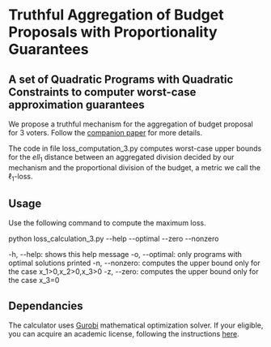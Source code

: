 # Truthful Aggregation of Budget Proposals with Proportionality Guarantees

## A set of Quadratic Programs with Quadratic Constraints to computer worst-case approximation guarantees

We propose a truthful mechanism for the aggregation of budget proposal for $3$ voters. Follow the [companion paper]() for more details.

The code in file loss_computation_3.py computes worst-case upper bounds for the $ell_1$ distance between an aggregated division decided by our mechanism and
the proportional division of the budget, a metric we call the $\ell_1$-loss.

## Usage

Use the following command to compute the maximum loss.

python loss_calculation_3.py --help --optimal --zero --nonzero

-h, --help: shows this help message
-o, --optimal: only programs with optimal solutions printed
-n, --nonzero: computes the upper bound only for the case x_1>0,x_2>0,x_3>0
-z, --zero: computes the upper bound only for the case x_3=0

## Dependancies

The calculator uses [Gurobi](www.gurobi.com) mathematical optimization solver. If your eligible, you can acquire an academic license, following the instructions [here](https://www.gurobi.com/academia/academic-program-and-licenses/).

